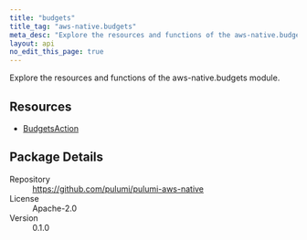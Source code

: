```yaml
---
title: "budgets"
title_tag: "aws-native.budgets"
meta_desc: "Explore the resources and functions of the aws-native.budgets module."
layout: api
no_edit_this_page: true
---
```


<!-- WARNING: this file was generated by Pulumi Docs Generator. -->
<!-- Do not edit by hand unless you're certain you know what you are doing! -->

Explore the resources and functions of the aws-native.budgets module.

<h2 id="resources">Resources</h2>
<ul class="api">
    <li><a href="budgetsaction" title="BudgetsAction"><span class="symbol resource"></span>BudgetsAction</a></li>
</ul>

<h2 id="package-details">Package Details</h2>
<dl class="package-details">
	<dt>Repository</dt>
	<dd><a href="https://github.com/pulumi/pulumi-aws-native">https://github.com/pulumi/pulumi-aws-native</a></dd>
	<dt>License</dt>
	<dd>Apache-2.0</dd>
	<dt>Version</dt>
	<dd>0.1.0</dd>
</dl>

